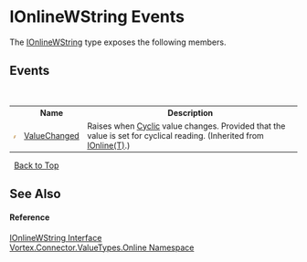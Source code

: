 # IOnlineWString Events
 

The <a href="T_Vortex_Connector_ValueTypes_Online_IOnlineWString.md">IOnlineWString</a> type exposes the following members.


## Events
&nbsp;<table><tr><th></th><th>Name</th><th>Description</th></tr><tr><td>![Public event](media/pubevent.gif "Public event")</td><td><a href="E_Vortex_Connector_ValueTypes_Online_IOnline_1_ValueChanged.md">ValueChanged</a></td><td>
Raises when <a href="P_Vortex_Connector_ValueTypes_Online_IOnline_1_Cyclic.md">Cyclic</a> value changes. Provided that the value is set for cyclical reading.
 (Inherited from <a href="T_Vortex_Connector_ValueTypes_Online_IOnline_1.md">IOnline(T)</a>.)</td></tr></table>&nbsp;
<a href="#ionlinewstring-events">Back to Top</a>

## See Also


#### Reference
<a href="T_Vortex_Connector_ValueTypes_Online_IOnlineWString.md">IOnlineWString Interface</a><br /><a href="N_Vortex_Connector_ValueTypes_Online.md">Vortex.Connector.ValueTypes.Online Namespace</a><br />